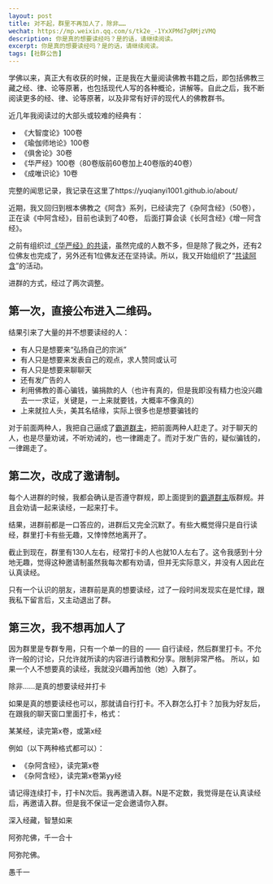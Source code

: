 ```yaml
---
layout: post
title: 对不起，群里不再加人了，除非……
wechat: https://mp.weixin.qq.com/s/tk2e_-1YxXPMd7gRMjzVMQ
description: 你是真的想要读经吗？是的话，请继续阅读。
excerpt: 你是真的想要读经吗？是的话，请继续阅读。
tags: [社群公告]
---
```


学佛以来，真正大有收获的时候，正是我在大量阅读佛教书籍之后，即包括佛教三藏之经、律、论等原著，也包括现代人写的各种概论，讲解等。自此之后，我不断阅读更多的经、律、论等原著，以及非常有好评的现代人的佛教群书。

近几年我阅读过的大部头或较难的经典有：

* 《大智度论》100卷
* 《瑜伽师地论》100卷
* 《俱舍论》30卷
* 《华严经》100卷（80卷版前60卷加上40卷版的40卷）
* 《成唯识论》10卷

完整的闻思记录，我记录在这里了https://yuqianyi1001.github.io/about/ 

近期，我又回归到根本佛教之《阿含》系列，已经读完了《杂阿含经》（50卷），正在读《中阿含经》，目前也读到了40卷，
后面打算会读《长阿含经》《增一阿含经》。

之前有组织过[《华严经》的共读](https://mp.weixin.qq.com/s?__biz=MzkzMDMzNzg3Mw==&mid=2247483977&idx=1&sn=f988db9a66ac16a425e6d0ea17ed356b&scene=21#wechat_redirect)，虽然完成的人数不多，但是除了我之外，还有2位佛友也完成了，另外还有1位佛友还在坚持读。所以，我又开始组织了“[共读阿含](https://mp.weixin.qq.com/s?__biz=MzkzMDMzNzg3Mw==&mid=2247484925&idx=1&sn=c17696ed2c682f207509debe9c9891a8&scene=21#wechat_redirect)”的活动。

进群的方式，经过了两次调整。

## 第一次，直接公布进入二维码。

结果引来了大量的并不想要读经的人：
* 有人只是想要来“弘扬自己的宗派”
* 有人只是想要来发表自己的观点，求人赞同或认可
* 有人只是想要来聊聊天
* 还有发广告的人
* 利用佛教的善心骗钱，骗捐款的人（也许有真的，但是我即没有精力也没兴趣去一一求证，关键是，一上来就要钱，大概率不像真的）
* 上来就拉人头，美其名结缘，实际上很多也是想要骗钱的

对于前面两种人，我把自己逼成了[霸道群主](https://mp.weixin.qq.com/s?__biz=MzkzMDMzNzg3Mw==&mid=2247484958&idx=1&sn=fb0b3cc929b4d3c9bcd6649e6940a577&scene=21#wechat_redirect)，把前面两种人赶走了。对于聊天的人，也是尽量劝诫，不听劝诫的，也一律踢走了。而对于发广告的，疑似骗钱的，一律踢走了。

## 第二次，改成了邀请制。

每个人进群的时候，我都会确认是否遵守群规，即上面提到的[霸道群主](https://mp.weixin.qq.com/s?__biz=MzkzMDMzNzg3Mw==&mid=2247484958&idx=1&sn=fb0b3cc929b4d3c9bcd6649e6940a577&scene=21#wechat_redirect)版群规。并且会劝请一起来读经，一起来打卡。

结果，进群前都是一口答应的，进群后又完全沉默了。有些大概觉得只是自行读经，群里打卡有些无趣，又悻悻然地离开了。

截止到现在，群里有130人左右，经常打卡的人也就10人左右了。这令我感到十分地无趣，觉得这种邀请制虽然我每次都有劝请，但并无实际意义，并没有人因此在认真读经。

只有一个认识的朋友，进群前是真的想要读经，过了一段时间发现实在是忙绿，跟我私下留言后，又主动退出了群。

## 第三次，我不想再加人了

因为群里是专群专用，只有一个单一的目的 —— 自行读经，然后群里打卡。不允许一般的讨论，只允许就所读的内容进行请教和分享。限制非常严格。
所以，如果一个人不想要真的读经，我就没兴趣再加他（她）入群了。

除非……是真的想要读经并打卡

如果是真的想要读经也可以，那就请自行打卡。不入群怎么打卡？加我为好友后，在跟我的聊天窗口里面打卡，格式：

某某经，读完第x卷，或第x经

例如（以下两种格式都可以）：
* 《杂阿含经》，读完第x卷
* 《杂阿含经》，读完第x卷第yy经

请记得连续打卡，打卡N次后。我再邀请入群。N是不定数，我觉得是在认真读经后，再邀请入群。但是我不保证一定会邀请你入群。

深入经藏，智慧如来

阿弥陀佛，千一合十

阿弥陀佛。

愚千一

